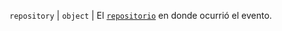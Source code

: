 `repository` | `object` | El [`repositorio`](/graphql/reference/objects#repository) en donde ocurrió el evento.
